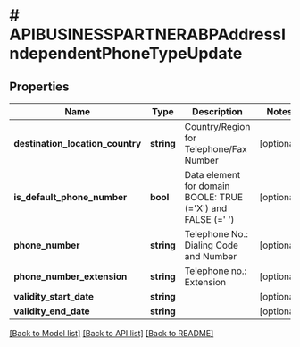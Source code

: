 # # APIBUSINESSPARTNERABPAddressIndependentPhoneTypeUpdate

## Properties

Name | Type | Description | Notes
------------ | ------------- | ------------- | -------------
**destination_location_country** | **string** | Country/Region for Telephone/Fax Number | [optional]
**is_default_phone_number** | **bool** | Data element for domain BOOLE: TRUE (&#x3D;&#39;X&#39;) and FALSE (&#x3D;&#39; &#39;) | [optional]
**phone_number** | **string** | Telephone No.: Dialing Code and Number | [optional]
**phone_number_extension** | **string** | Telephone no.: Extension | [optional]
**validity_start_date** | **string** |  | [optional]
**validity_end_date** | **string** |  | [optional]

[[Back to Model list]](../../README.md#models) [[Back to API list]](../../README.md#endpoints) [[Back to README]](../../README.md)
